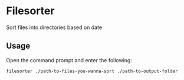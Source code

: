 # Filesorter
Sort files into directories based on date

## Usage
Open the command prompt and enter the following:
```
filesorter ./path-to-files-you-wanna-sort ./path-to-output-folder
```